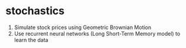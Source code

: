 # stochastics

1. Simulate stock prices using Geometric Brownian Motion
2. Use recurrent neural networks (Long Short-Term Memory model) to learn the data

